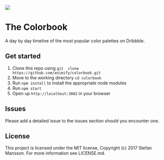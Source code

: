 <a href="https://colorbook.me"><img src="https://cdn.darken.io/colorbook/github-backdrop.svg"></a>

# The Colorbook
A day by day timeline of the most popular color palettes on Dribbble.

## Get started
1. Clone this repo using `git  clone https://github.com/animify/colorbook.git`
2. Move to the working directory `cd colorbook`
3. Run `npm install` to install the appropriate node modules
4. Run `npm start`
5. Open up `http://localhost:3002` in your browser

## Issues
Please add a detailed issue to the issues section should you encounter one.

## License
This project is licensed under the MIT license, Copyright (c) 2017 Stefan Mansson. For more information see LICENSE.md.
